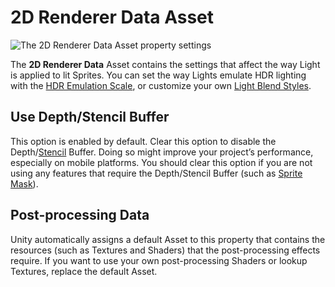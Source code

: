 # 2D Renderer Data Asset

![The 2D Renderer Data Asset property settings](Images/2D/2dRendererData_properties_updated.png)

The __2D Renderer Data__ Asset contains the settings that affect the way Light is applied to lit Sprites. You can set the way Lights emulate HDR lighting with the [HDR Emulation Scale](HDREmulationScale), or customize your own [Light Blend Styles](LightBlendStyles).

## Use Depth/Stencil Buffer

This option is enabled by default. Clear this option to disable the Depth/[Stencil](https://docs.unity3d.com/Manual/SL-Stencil.html) Buffer. Doing so might improve your project’s performance, especially on mobile platforms. You should clear this option if you are not using any features that require the Depth/Stencil Buffer (such as [Sprite Mask](https://docs.unity3d.com/Manual/class-SpriteMask.html)).

## Post-processing Data

Unity automatically assigns a default Asset to this property that contains the resources (such as Textures and Shaders) that the post-processing effects require. If you want to use your own post-processing Shaders or lookup Textures, replace the default Asset.
